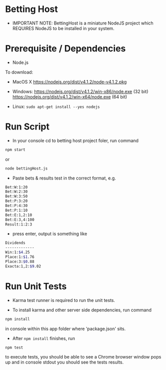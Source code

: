 # Betting Host

* IMPORTANT NOTE: BettingHost is a miniature NodeJS project which REQUIRES NodeJS to be installed in your system.

# Prerequisite / Dependencies

 * Node.js

To download: 
 
 * MacOS X
 https://nodejs.org/dist/v4.1.2/node-v4.1.2.pkg

 * Windows:
 https://nodejs.org/dist/v4.1.2/win-x86/node.exe  (32 bit)
 https://nodejs.org/dist/v4.1.2/win-x64/node.exe  (64 bit)

* Linux:
 ```sudo apt-get install --yes nodejs```


# Run Script

 * In your console cd to betting host project foler, run command 
 
 ```sh
 npm start
 ``` 
 
 or 
 
 ```sh
 node bettingHost.js
 ```

 * Paste bets & results test in the correct format, e.g.

```sh
Bet:W:1:20                                     
Bet:W:2:30
Bet:W:3:50
Bet:P:3:20
Bet:P:4:30
Bet:P:1:10
Bet:E:1,2:10
Bet:E:3,4:100
Result:1:2:3
```

* press enter, output is something like

```sh
Dividends
-------------
Win:1:$4.25
Place:1:$1.76
Place:3:$0.88
Exacta:1,2:$9.02
```

# Run Unit Tests

 * Karma test runner is required to run the unit tests.

 * To install karma and other server side dependencies,  run command 
 
 ```sh
 npm install
 ```  
 
 in console within this app folder where 'package.json' sits.

 * After ```npm install``` finishes,  run  
 
 ```sh
 npm test
 ```  
 
 to execute tests, you should be able to see a Chrome browser window pops up and in console stdout you should see the tests results.








